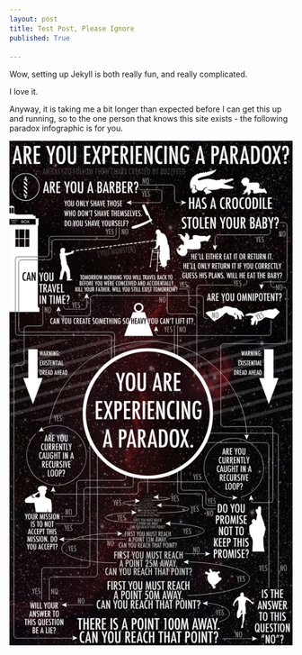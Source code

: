 ```yaml
---
layout: post
title: Test Post, Please Ignore
published: True

---
```



<p>Wow, setting up Jekyll is both really fun, and really complicated.</p>
<p>I love it.</p>
<p>Anyway, it is taking me a bit longer than expected before I can get this up and running, so to the one person that knows this site exists - the following paradox infographic is for you.</p>

<img src="/assets/images/para_info.jpg" alt="This sentence is forever false.">